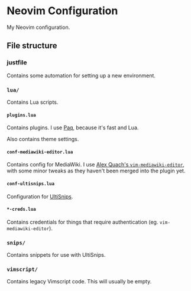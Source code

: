 # Neovim Configuration

My Neovim configuration.

## File structure

### justfile

Contains some automation for setting up a new environment.

### `lua/`

Contains Lua scripts.

#### `plugins.lua`

Contains plugins. I use [Paq](https://github.com/savq/paq-nvim), because it's fast and Lua.

Also contains theme settings.

#### `conf-mediawiki-editor.lua`

Contains config for MediaWiki. I use [Alex Quach's `vim-mediawiki-editor`](https://github.com/aquach/vim-mediawiki-editor), with some minor tweaks as they haven't been merged into the plugin yet.

#### `conf-ultisnips.lua`

Configuration for [UltiSnips](https://github.com/SirVer/ultisnips).

#### `*-creds.lua`

Contains credentials for things that require authentication (eg. `vim-mediawiki-editor`).

### `snips/`

Contains snippets for use with UltiSnips.

### `vimscript/`

Contains legacy Vimscript code. This will usually be empty.

